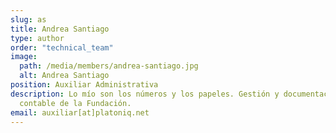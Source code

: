 ```yaml
---
slug: as
title: Andrea Santiago
type: author
order: "technical_team"
image:
  path: /media/members/andrea-santiago.jpg
  alt: Andrea Santiago
position: Auxiliar Administrativa
description: Lo mío son los números y los papeles. Gestión y documentación
  contable de la Fundación.
email: auxiliar[at]platoniq.net
---
```

